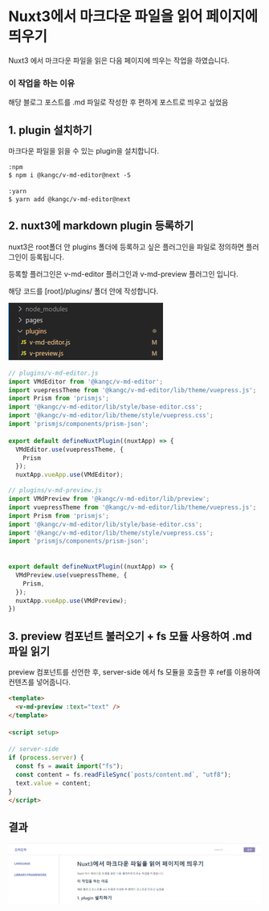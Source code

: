 


# Nuxt3에서 마크다운 파일을 읽어 페이지에 띄우기


Nuxt3 에서 마크다운 파일을 읽은 다음 페이지에 띄우는 작업을 하였습니다.

### 이 작업을 하는 이유
해당 블로그 포스트를 .md 파일로 작성한 후 편하게 포스트로 띄우고 싶었음


## 1. plugin 설치하기
마크다운 파일을 읽을 수 있는 plugin을 설치합니다.

```
:npm
$ npm i @kangc/v-md-editor@next -S

:yarn
$ yarn add @kangc/v-md-editor@next
```

## 2. nuxt3에 markdown plugin 등록하기
nuxt3은 root폴더 안 plugins 폴더에 등록하고 싶은 플러그인을 파일로 정의하면 플러그인이 등록됩니다.

등록할 플러그인은 v-md-editor 플러그인과 v-md-preview 플러그인 입니다.

해당 코드를 [root]/plugins/ 폴더 안에 작성합니다.

![plugin_folder](/public/posts/photo/1/plugin_folder.png)

```js
// plugins/v-md-editor.js
import VMdEditor from '@kangc/v-md-editor';
import vuepressTheme from '@kangc/v-md-editor/lib/theme/vuepress.js';
import Prism from 'prismjs';
import '@kangc/v-md-editor/lib/style/base-editor.css';
import '@kangc/v-md-editor/lib/theme/style/vuepress.css';
import 'prismjs/components/prism-json';

export default defineNuxtPlugin((nuxtApp) => {
  VMdEditor.use(vuepressTheme, {
    Prism
  });
  nuxtApp.vueApp.use(VMdEditor);
```

```js
// plugins/v-md-preview.js
import VMdPreview from '@kangc/v-md-editor/lib/preview';
import vuepressTheme from '@kangc/v-md-editor/lib/theme/vuepress.js';
import Prism from 'prismjs';
import '@kangc/v-md-editor/lib/style/base-editor.css';
import '@kangc/v-md-editor/lib/theme/style/vuepress.css';
import 'prismjs/components/prism-json';


export default defineNuxtPlugin((nuxtApp) => {
  VMdPreview.use(vuepressTheme, {
    Prism,
  });
  nuxtApp.vueApp.use(VMdPreview);
})
```


## 3. preview 컴포넌트 불러오기 + fs 모듈 사용하여 .md 파일 읽기
preview 컴포넌트를 선언한 후,
server-side 에서 fs 모듈을 호출한 후
ref를 이용하여 컨텐츠를 넣어줍니다.

```html
<template>
  <v-md-preview :text="text" />
</template>

<script setup>

// server-side
if (process.server) {
  const fs = await import("fs");
  const content = fs.readFileSync(`posts/content.md`, "utf8");
  text.value = content;
}
</script>
```

## 결과

![plugin_folder](/public/posts/photo/1/markdown_result.png)

